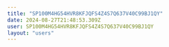 ```yaml
---
title: "SP100M4HG54HVR8KFJQFS4Z4S7Q637V40C99BJ1QY"
date: 2024-08-27T21:48:53.309Z
user: SP100M4HG54HVR8KFJQFS4Z4S7Q637V40C99BJ1QY
layout: "users"
---
```

    